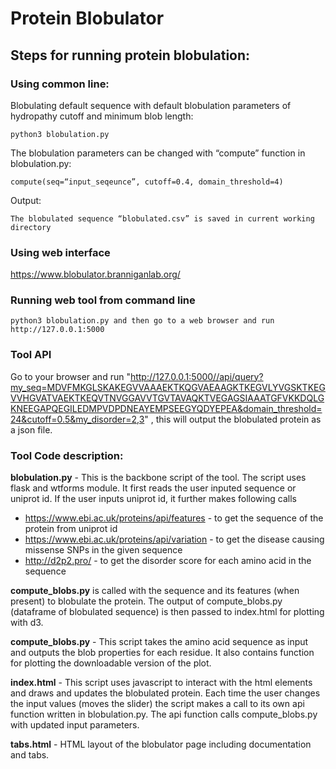 # Protein Blobulator



## Steps for running protein blobulation:

### Using common line:

Blobulating default sequence with default blobulation parameters of hydropathy cutoff and minimum blob length:
```
python3 blobulation.py
```
The blobulation parameters can be changed with “compute” function in blobulation.py:
```
compute(seq=“input_seqeunce”, cutoff=0.4, domain_threshold=4)
```

Output:
```
The blobulated sequence “blobulated.csv” is saved in current working directory
```
### Using web interface 

https://www.blobulator.branniganlab.org/

### Running web tool from command line

```
python3 blobulation.py and then go to a web browser and run  http://127.0.0.1:5000
```

### Tool API

Go to your browser and run "http://127.0.0.1:5000//api/query?my_seq=MDVFMKGLSKAKEGVVAAAEKTKQGVAEAAGKTKEGVLYVGSKTKEGVVHGVATVAEKTKEQVTNVGGAVVTGVTAVAQKTVEGAGSIAAATGFVKKDQLGKNEEGAPQEGILEDMPVDPDNEAYEMPSEEGYQDYEPEA&domain_threshold=24&cutoff=0.5&my_disorder=2,3" , this will output the blobulated protein as a json file.

### Tool Code description:

**blobulation.py** - This is the backbone script of the tool. 
The script uses flask and wtforms module. 
It first reads the user inputed sequence or uniprot id. 
If the user inputs uniprot id, it further makes following calls
  - https://www.ebi.ac.uk/proteins/api/features - to get the sequence of the protein from uniprot id
  - https://www.ebi.ac.uk/proteins/api/variation - to get the disease causing missense SNPs in the given sequence
  - http://d2p2.pro/ - to get the disorder score for each amino acid in the sequence 

**compute_blobs.py** is called with the sequence and its features (when present) to blobulate the protein.
The output of compute_blobs.py (dataframe of blobulated sequence) is then passed to index.html for plotting with d3. 

**compute_blobs.py** - This script takes the amino acid sequence as input and outputs the blob properties for each residue. It also contains function for plotting the downloadable version of the plot.

**index.html** - This script uses javascript to interact with the html elements and draws and updates the blobulated protein. Each time the user changes the input values (moves the slider) the script makes a call to its own api function written in blobulation.py. The api function calls compute_blobs.py with updated input parameters.

**tabs.html** - HTML layout of the blobulator page including documentation and tabs.

